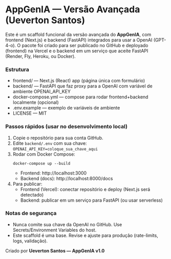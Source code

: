 # AppGenIA — Versão Avançada (Ueverton Santos)

Este é um scaffold funcional da versão avançada do **AppGenIA**, com frontend (Next.js) e backend (FastAPI)
integrados para usar a OpenAI (GPT-4-o). O pacote foi criado para ser publicado no GitHub e deployado (frontend)
na Vercel e o backend em um serviço que aceite FastAPI (Render, Fly, Heroku, ou Docker).

### Estrutura
- frontend/ — Next.js (React) app (página única com formulário)
- backend/ — FastAPI que faz proxy para a OpenAI com variável de ambiente OPENAI_API_KEY
- docker-compose.yml — compose para rodar frontend+backend localmente (opcional)
- .env.example — exemplo de variáveis de ambiente
- LICENSE — MIT

### Passos rápidos (usar no desenvolvimento local)
1. Copie o repositório para sua conta GitHub.
2. Edite `backend/.env` com sua chave: `OPENAI_API_KEY=coloque_sua_chave_aqui`
3. Rodar com Docker Compose:
   ```
   docker-compose up --build
   ```
   - Frontend: http://localhost:3000
   - Backend (docs): http://localhost:8000/docs
4. Para publicar:
   - Frontend (Vercel): conectar repositório e deploy (Next.js será detectado)
   - Backend: publicar em um serviço para FastAPI (ou usar serverless)

### Notas de segurança
- Nunca comite sua chave da OpenAI no GitHub. Use Secrets/Environment Variables do host.
- Este scaffold é uma base. Revise e ajuste para produção (rate-limits, logs, validação).

Criado por **Ueverton Santos — AppGenIA v1.0**
